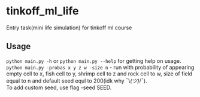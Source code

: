# tinkoff_ml_life
Entry task(mini life simulation) for tinkoff ml course

## Usage  
`python main.py -h` or `python main.py --help` for getting help on usage.  
`python main.py -probas x y z w -size n` - run with probability of appearing empty cell to x, 
fish cell to y, shrimp cell to z and rock cell to w, size of field equal to n and default seed equl to 200(idk why ¯\\_(ツ)_/¯).  
To add custom seed, use flag -seed SEED. 
